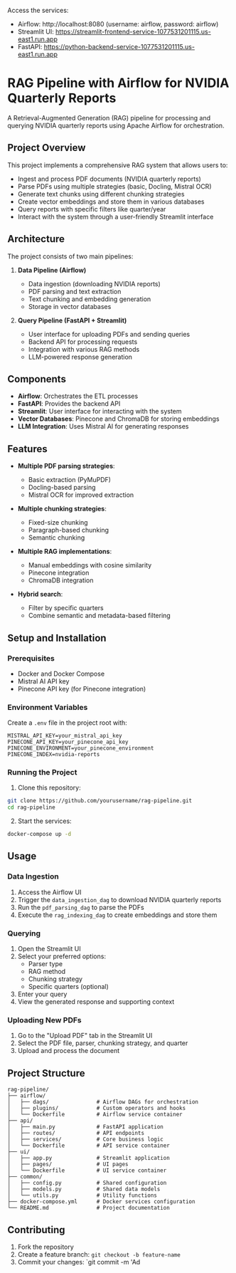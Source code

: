 Access the services:
   - Airflow: http://localhost:8080 (username: airflow, password: airflow)
   - Streamlit UI: https://streamlit-frontend-service-1077531201115.us-east1.run.app
   - FastAPI: https://python-backend-service-1077531201115.us-east1.run.app
     
# RAG Pipeline with Airflow for NVIDIA Quarterly Reports

A Retrieval-Augmented Generation (RAG) pipeline for processing and querying NVIDIA quarterly reports using Apache Airflow for orchestration.

## Project Overview

This project implements a comprehensive RAG system that allows users to:
- Ingest and process PDF documents (NVIDIA quarterly reports)
- Parse PDFs using multiple strategies (basic, Docling, Mistral OCR)
- Generate text chunks using different chunking strategies
- Create vector embeddings and store them in various databases
- Query reports with specific filters like quarter/year
- Interact with the system through a user-friendly Streamlit interface

## Architecture

The project consists of two main pipelines:

1. **Data Pipeline (Airflow)**
   - Data ingestion (downloading NVIDIA reports)
   - PDF parsing and text extraction
   - Text chunking and embedding generation
   - Storage in vector databases

2. **Query Pipeline (FastAPI + Streamlit)**
   - User interface for uploading PDFs and sending queries
   - Backend API for processing requests
   - Integration with various RAG methods
   - LLM-powered response generation

## Components

- **Airflow**: Orchestrates the ETL processes
- **FastAPI**: Provides the backend API
- **Streamlit**: User interface for interacting with the system
- **Vector Databases**: Pinecone and ChromaDB for storing embeddings
- **LLM Integration**: Uses Mistral AI for generating responses

## Features

- **Multiple PDF parsing strategies**:
  - Basic extraction (PyMuPDF)
  - Docling-based parsing
  - Mistral OCR for improved extraction

- **Multiple chunking strategies**:
  - Fixed-size chunking
  - Paragraph-based chunking
  - Semantic chunking

- **Multiple RAG implementations**:
  - Manual embeddings with cosine similarity
  - Pinecone integration
  - ChromaDB integration

- **Hybrid search**:
  - Filter by specific quarters
  - Combine semantic and metadata-based filtering

## Setup and Installation

### Prerequisites
- Docker and Docker Compose
- Mistral AI API key
- Pinecone API key (for Pinecone integration)

### Environment Variables
Create a `.env` file in the project root with:

```
MISTRAL_API_KEY=your_mistral_api_key
PINECONE_API_KEY=your_pinecone_api_key
PINECONE_ENVIRONMENT=your_pinecone_environment
PINECONE_INDEX=nvidia-reports
```

### Running the Project

1. Clone this repository:
```bash
git clone https://github.com/yourusername/rag-pipeline.git
cd rag-pipeline
```

2. Start the services:
```bash
docker-compose up -d
```



## Usage

### Data Ingestion
1. Access the Airflow UI
2. Trigger the `data_ingestion_dag` to download NVIDIA quarterly reports
3. Run the `pdf_parsing_dag` to parse the PDFs
4. Execute the `rag_indexing_dag` to create embeddings and store them

### Querying
1. Open the Streamlit UI
2. Select your preferred options:
   - Parser type
   - RAG method
   - Chunking strategy
   - Specific quarters (optional)
3. Enter your query
4. View the generated response and supporting context

### Uploading New PDFs
1. Go to the "Upload PDF" tab in the Streamlit UI
2. Select the PDF file, parser, chunking strategy, and quarter
3. Upload and process the document

## Project Structure

```
rag-pipeline/
├── airflow/
│   ├── dags/               # Airflow DAGs for orchestration
│   ├── plugins/            # Custom operators and hooks
│   └── Dockerfile          # Airflow service container
├── api/
│   ├── main.py             # FastAPI application
│   ├── routes/             # API endpoints
│   ├── services/           # Core business logic
│   └── Dockerfile          # API service container
├── ui/
│   ├── app.py              # Streamlit application
│   ├── pages/              # UI pages
│   └── Dockerfile          # UI service container
├── common/
│   ├── config.py           # Shared configuration
│   ├── models.py           # Shared data models
│   └── utils.py            # Utility functions
├── docker-compose.yml      # Docker services configuration
└── README.md               # Project documentation
```

## Contributing

1. Fork the repository
2. Create a feature branch: `git checkout -b feature-name`
3. Commit your changes: `git commit -m 'Ad
